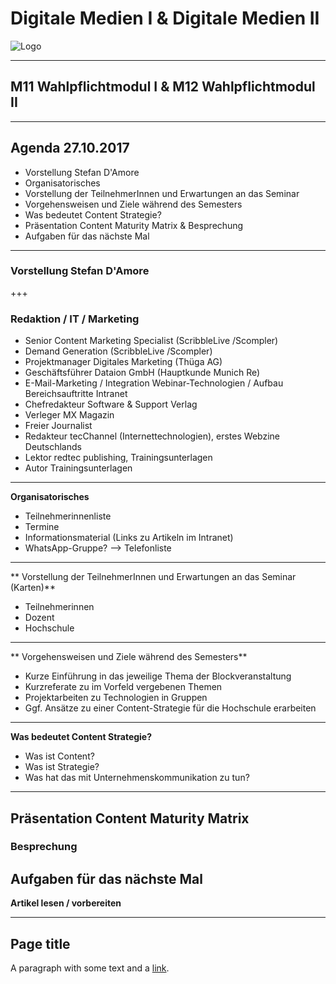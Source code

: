 # Digitale Medien I & Digitale Medien II
![Logo](http://scompler.com/wp-content/uploads/2017/06/ScribbleLive_Scompler_Logo_left.png)

---

## M11 Wahlpflichtmodul I & M12 Wahlpflichtmodul II

---

## Agenda 27.10.2017

- Vorstellung Stefan D'Amore
- Organisatorisches
- Vorstellung der TeilnehmerInnen und Erwartungen an das Seminar 
- Vorgehensweisen und Ziele während des Semesters
- Was bedeutet Content Strategie?
- Präsentation Content Maturity Matrix & Besprechung
- Aufgaben für das nächste Mal
---

### Vorstellung Stefan D'Amore
+++

### Redaktion / IT / Marketing
- Senior Content Marketing Specialist (ScribbleLive /Scompler)
- Demand Generation (ScribbleLive /Scompler)
- Projektmanager Digitales Marketing (Thüga AG)
- Geschäftsführer Dataion GmbH (Hauptkunde Munich Re)
- E-Mail-Marketing / Integration Webinar-Technologien / Aufbau Bereichsauftritte Intranet 
- Chefredakteur Software & Support Verlag
- Verleger MX Magazin
- Freier Journalist
- Redakteur tecChannel (Internettechnologien), erstes Webzine Deutschlands
- Lektor redtec publishing, Trainingsunterlagen
- Autor Trainingsunterlagen

---

**Organisatorisches**
- Teilnehmerinnenliste
- Termine
- Informationsmaterial (Links zu Artikeln im Intranet)
- WhatsApp-Gruppe? —> Telefonliste

---

** Vorstellung der TeilnehmerInnen und Erwartungen an das Seminar (Karten)**
- Teilnehmerinnen
- Dozent
- Hochschule 

---

** Vorgehensweisen und Ziele während des Semesters**
- Kurze Einführung in das jeweilige Thema der Blockveranstaltung
- Kurzreferate zu im Vorfeld vergebenen Themen
- Projektarbeiten zu Technologien in Gruppen
- Ggf. Ansätze zu einer Content-Strategie für die Hochschule erarbeiten

---

**Was bedeutet Content Strategie?** 
- Was ist Content?
- Was ist Strategie?
- Was hat das mit Unternehmenskommunikation zu tun?

---

## Präsentation Content Maturity Matrix
### Besprechung 

## Aufgaben für das nächste Mal

**Artikel lesen / vorbereiten**



 







---
## Page title
A paragraph with some text and a [link](http://hakim.se).

